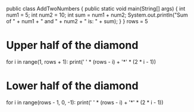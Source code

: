 public class AddTwoNumbers {
    public static void main(String[] args) {
        int num1 = 5;
        int num2 = 10;
        int sum = num1 + num2;
        System.out.println("Sum of " + num1 + " and " + num2 + " is: " + sum);
    }
}
rows = 5
# Upper half of the diamond
for i in range(1, rows + 1):
    print(' ' * (rows - i) + '*' * (2 * i - 1))
# Lower half of the diamond
for i in range(rows - 1, 0, -1):
    print(' ' * (rows - i) + '*' * (2 * i - 1))
